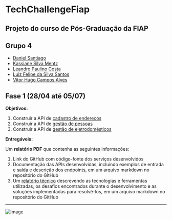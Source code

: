 # TechChallengeFiap

## Projeto do curso de Pós-Graduação da FIAP

## Grupo 4

- [Daniel Santiago](https://github.com/SantiagoDDaniel)
- [Kassiane Silva Mentz](https://github.com/kassimentz)
- [Leandro Paulino Costa](https://github.com/LeandroPC)
- [Luiz Felipe da Silva Santos](https://github.com/Felipe-3191)
- [Vitor Hugo Campos Alves](https://github.com/vitorAlves1992/)

## Fase 1 (28/04 até 05/07)

**Objetivos:**

1. Construir a API de [cadastro de endereços](doc/enderecos.md) 
2. Construir a API de [gestão de pessoas](doc/pessoas.md)
3. Construir a API de [gestão de eletrodomésticos](doc/eletrodomesticos.md) 
   
**Entregáveis:**

Um **relatório PDF** que contenha as seguintes informações:

1. Link do GitHub com código-fonte dos serviços desenvolvidos
2. Documentação das APIs desenvolvidas, incluindo exemplos de entrada e saída e descrição dos endpoints, em um arquivo markdown no repositório do GitHub
3. Um [relatório técnico](doc/relatorio-tecnico.md) descrevendo as tecnologias e ferramentas utilizadas, os desafios encontrados durante o desenvolvimento e as soluções implementadas para resolvê-los, em um arquivo markdown no repositório do GitHub
   


---

![image](https://github.com/vitorAlves1992/TechChallengeFiap/assets/68152760/371fb874-68bb-4fdd-8f7b-fb236399becf)
